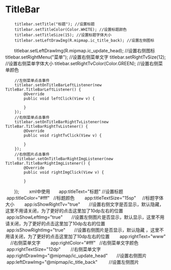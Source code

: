 # TitleBar

        titlebar.setTitle("标题"); //设置标题
        titlebar.setTitleColor(Color.WHITE); //设置标题颜色
        titlebar.setTitleSize(15); //设置标题字体大小
        titlebar.setLeftDrawImg(R.mipmap.ic_title_back); //设置左侧图标
        titlebar.setLeftDrawImg(R.mipmap.ic_update_head); //设置右侧图标
        titlebar.setRightMenu("菜单"); //设置右侧菜单文字
        titlebar.setRightTvSize(12);  //设置右侧菜单字体大小
        titlebar.setRightTvColor(Color.GREEN); //设置右侧菜单颜色
        
        //左侧菜单点击事件
        titlebar.setOnTitleBarLeftListener(new TitleBar.TitleBarLeftListener() {
            @Override
            public void leftClick(View v) {
              
            }
        });
        //右侧菜单点击事件
        titlebar.setOnTitleBarRightTvListener(new TitleBar.TitleBarRightTvListener() {
            @Override
            public void rightTvClick(View v) {
               
            }
        });
        //右侧图片点击事件
         titlebar.setOnTitleBarRightImgListener(new TitleBar.TitleBarRightImgListener() {
            @Override
            public void rightImgClick(View v) {
               
            }
        });
        xml中使用
        app:titleText="标题"      //设置标题
        app:titleColor="#fff"   //标题颜色
        app:titleTextSize="15sp"     //标题字体大小
        app:isShowRightTv="true"        //设置右侧文字是否显示，默认隐藏，这里不用请关闭，为了更好的点击这里加了10dp左右的位置
        app:isShowLeftImg="true"        //设置左侧图片是否显示，默认显示，这里不用请关闭，为了更好的点击这里加了10dp左右的位置
        app:isShowRightImg="true"       //设置右侧图片是否显示，默认隐藏 ，这里不用请关闭，为了更好的点击这里加了10dp左右的位置
        app:rightText="www"     //右侧菜单文字
        app:rightColor="#fff"   //右侧菜单文字颜色
        app:rightTextSize="12dp"        //右侧菜单文字
        app:rightDrawImg="@mipmap/ic_update_head"       //设置右侧图片
        app:leftDrawImg="@mipmap/ic_title_back"         //设置左侧图片
